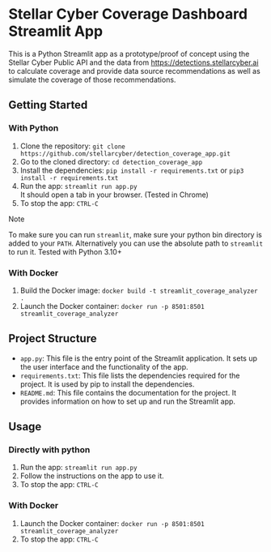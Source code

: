# Stellar Cyber Coverage Dashboard Streamlit App

This is a Python Streamlit app as a prototype/proof of concept using the Stellar Cyber Public API and the data from https://detections.stellarcyber.ai to calculate coverage and provide data source recommendations as well as simulate the coverage of those recommendations.

## Getting Started

### With Python

1. Clone the repository: `git clone https://github.com/stellarcyber/detection_coverage_app.git`
2. Go to the cloned directory: `cd detection_coverage_app`
3. Install the dependencies: `pip install -r requirements.txt`  or `pip3 install -r requirements.txt`
4. Run the app: `streamlit run app.py`  
   It should open a tab in your browser. (Tested in Chrome)
5. To stop the app: `CTRL-C`

> [!NOTE]
> To make sure you can run `streamlit`, make sure your python bin directory is added to your `PATH`. Alternatively you can use the absolute path to `streamlit` to run it.
> Tested with Python 3.10+

### With Docker
1. Build the Docker image: `docker build -t streamlit_coverage_analyzer .`
2. Launch the Docker container: `docker run -p 8501:8501 streamlit_coverage_analyzer`

## Project Structure

- `app.py`: This file is the entry point of the Streamlit application. It sets up the user interface and the functionality of the app.
- `requirements.txt`: This file lists the dependencies required for the project. It is used by pip to install the dependencies.
- `README.md`: This file contains the documentation for the project. It provides information on how to set up and run the Streamlit app.

## Usage

### Directly with python

1. Run the app: `streamlit run app.py`
2. Follow the instructions on the app to use it.
3. To stop the app: `CTRL-C`

### With Docker
1. Launch the Docker container: `docker run -p 8501:8501 streamlit_coverage_analyzer`
2. To stop the app: `CTRL-C`
